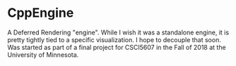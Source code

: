 # CppEngine

A Deferred Rendering "engine". While I wish it was a standalone engine, it is pretty tightly tied to a specific visualization. 
I hope to decouple that soon. Was started as part of a final project for CSCI5607 in the Fall of 2018 at the University of 
Minnesota.
